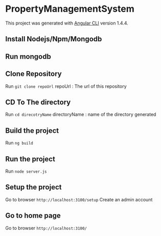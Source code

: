 # PropertyManagementSystem

This project was generated with [Angular CLI](https://github.com/angular/angular-cli) version 1.4.4.

## Install Nodejs/Npm/Mongodb

## Run mongodb

## Clone Repository
Run `git clone repoUrl` 
repoUrl : The url of this repository

## CD To The directory
Run `cd direcotryName`
directoryName : name of the directory generated

## Build the project
Run `ng build`

## Run the project
Run `node server.js`


## Setup the project
Go to browser `http://localhost:3100/setup` Create an admin account

## Go to home page
Go to browser `http://localhost:3100/`